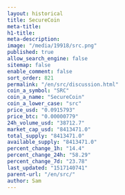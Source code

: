 ```yaml
---
layout: historical
title: SecureCoin
meta-title: 
h1-title: 
meta-description: 
image: "/media/19918/src.png"
published: true
allow_search_engine: false
sitemap: false
enable_comment: false
sort_order: 821
permalink: "/en/src/discussion.html"
coin_a_symbol: "SRC"
coin_a_name: "SecureCoin"
coin_a_lower_case: "src"
price_usd: "0.0915793"
price_btc: "0.00000779"
24h_volume_usd: "38712.7"
market_cap_usd: "8413471.0"
total_supply: "8413471.0"
available_supply: "8413471.0"
percent_change_1h: "14.4"
percent_change_24h: "58.29"
percent_change_7d: "23.78"
last_updated: "1517140741"
parent-url: "/en/src/"
author: Sam
---
```


